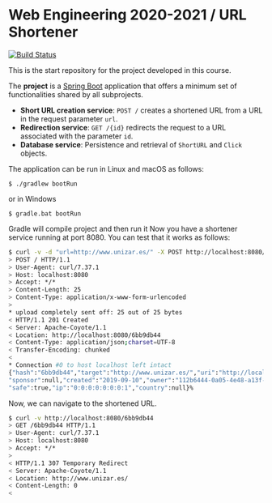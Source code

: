 # Web Engineering 2020-2021 / URL Shortener

[![Build Status](https://travis-ci.com/andrewknoll/UrlShortener.svg?branch=master)](https://travis-ci.com/github/andrewknoll/UrlShortener)

This is the start repository for the project developed in this course. 

The __project__ is a [Spring Boot](http://docs.spring.io/spring-boot/docs/current/reference/htmlsingle/) application that offers a minimum set of functionalities shared by all subprojects.

* __Short URL creation service__:  `POST /` creates a shortened URL from a URL in the request parameter `url`.
* __Redirection service__: `GET /{id}` redirects the request to a URL associated with the parameter `id`.
* __Database service__: Persistence and retrieval of `ShortURL` and `Click` objects.


The application can be run in Linux and macOS as follows:

```
$ ./gradlew bootRun
```
or in Windows

```
$ gradle.bat bootRun
```

Gradle will compile project and then run it
Now you have a shortener service running at port 8080. 
You can test that it works as follows:

```bash
$ curl -v -d "url=http://www.unizar.es/" -X POST http://localhost:8080/link
> POST / HTTP/1.1
> User-Agent: curl/7.37.1
> Host: localhost:8080
> Accept: */*
> Content-Length: 25
> Content-Type: application/x-www-form-urlencoded
>
* upload completely sent off: 25 out of 25 bytes
< HTTP/1.1 201 Created
< Server: Apache-Coyote/1.1
< Location: http://localhost:8080/6bb9db44
< Content-Type: application/json;charset=UTF-8
< Transfer-Encoding: chunked
<
* Connection #0 to host localhost left intact
{"hash":"6bb9db44","target":"http://www.unizar.es/","uri":"http://localhost:8080/6bb9db44",
"sponsor":null,"created":"2019-09-10","owner":"112b6444-0a05-4e48-a13f-27ddf23349e2","mode":307,
"safe":true,"ip":"0:0:0:0:0:0:0:1","country":null}%
```

Now, we can navigate to the shortened URL.

```bash
$ curl -v http://localhost:8080/6bb9db44
> GET /6bb9db44 HTTP/1.1
> User-Agent: curl/7.37.1
> Host: localhost:8080
> Accept: */*
>
< HTTP/1.1 307 Temporary Redirect
< Server: Apache-Coyote/1.1
< Location: http://www.unizar.es/
< Content-Length: 0
<
```
